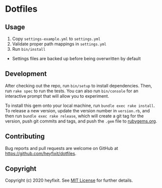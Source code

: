 # Dotfiles

## Usage

1.  Copy `settings-example.yml` to `settings.yml`
2.  Validate proper path mappings in `settings.yml`
3.  Run `bin/install`
  - Settings files are backed up before being overwritten by default

## Development

After checking out the repo, run `bin/setup` to install dependencies. Then, run `rake spec` to run the tests. You can also run `bin/console` for an interactive prompt that will allow you to experiment.

To install this gem onto your local machine, run `bundle exec rake install`. To release a new version, update the version number in `version.rb`, and then run `bundle exec rake release`, which will create a git tag for the version, push git commits and tags, and push the `.gem` file to [rubygems.org](https://rubygems.org).

## Contributing

Bug reports and pull requests are welcome on GitHub at https://github.com/heyfixit/dotfiles.


## Copyright

Copyright (c) 2020 heyfixit. See [MIT License](LICENSE.txt) for further details.
